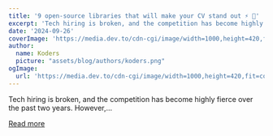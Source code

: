 ```yaml
---
title: '9 open-source libraries that will make your CV stand out ⚡ 🚀'
excerpt: 'Tech hiring is broken, and the competition has become highly fierce over the past two years. However,...'
date: '2024-09-26'
coverImage: 'https://media.dev.to/cdn-cgi/image/width=1000,height=420,fit=cover,gravity=auto,format=auto/https%3A%2F%2Fdev-to-uploads.s3.amazonaws.com%2Fuploads%2Farticles%2Fa2cqeqyuu5czpcrucx6d.gif'
author:
  name: Koders
  picture: "assets/blog/authors/koders.png"
ogImage:
  url: 'https://media.dev.to/cdn-cgi/image/width=1000,height=420,fit=cover,gravity=auto,format=auto/https%3A%2F%2Fdev-to-uploads.s3.amazonaws.com%2Fuploads%2Farticles%2Fa2cqeqyuu5czpcrucx6d.gif'
---
```


Tech hiring is broken, and the competition has become highly fierce over the past two years. However,...

[Read more](https://dev.to/composiodev/9-open-source-libraries-that-will-make-your-cv-stand-out-19nf)
